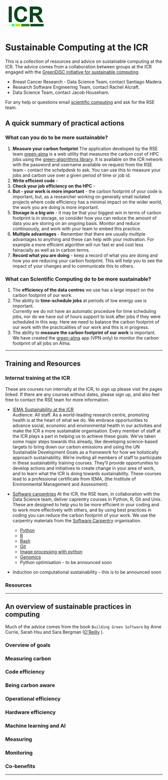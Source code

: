 ![GreenLogo](assets/rse_green.png "GreenLogo") 
# Sustainable Computing at the ICR
This is a collection of resources and advice on sustainable computing at the ICR. The advice comes from a collaboration between groups at the ICR engaged with the [GreenDiSC initiative for sustainable computing](https://www.software.ac.uk/GreenDiSC).  

- Breast Cancer Research - Data Science Team, contact Santiago Madera.  
- Research Software Engineering Team, contact Rachel Alcraft.  
- Data Science Team, contact Jacob Househam.  

For any help or questions email [scientific computing](mailto:schelpdesk@icr.ac.uk) and ask for the RSE team.  

## A quick summary of practical actions

### What can you do to be more sustainable?
1. **Measure your carbon footprint**  The application developed by the RSE team [green-alma](https://software-internal.icr.ac.uk/app/green-alma) is a web utility that measures the carbon cost of HPC jobs using the [green-algorithms library](). It is available on the ICR network with the password and username available on request from the RSE team - contact the schelpdesk to ask. You can use this to measure your jobs and carbon use over a given period of time or job id.  
2. **Write efficient code** - 
3. **Check your job efficiency on the HPC** - 
4. **But - your work is more important** - the carbon footprint of your code is important, but, as a researcher working on generally small isolated projects where code efficiency has a minimal impact on the wider world, the work you are doing is more important.
5. **Storage is a big win** - it may be that your biggest win in terms of carbon footprint is in storage, so consider how you can reduce the amount of data you are storing on an ongoing basis. Monitor and reduce continuously, and work with your team to embed this practice.  
6. **Multiple advantages** - Remember that there are usually multiple advantages to anything and these can help with your motivation. For example a more efficient algorithm will run fast er and cost less fainacially as well as in carbon terms.  
7. **Record what you are doing** - keep a record of what you are doing and how you are reducing your carbon footprint. This will help you to see the impact of your changes and to communicate this to others.

### What can Scientific Computing do to be more sustainable?
1. The **efficiency of the data centres** we use has a large impact on the carbon footprint of our work.  
2. The ability to **time-schedule jobs** at periods of low energy use is important.  
Currently we do not have an automatic procedure for time scheduling jobs, nor do we have out of hours support to look after jobs if they were scheduled in this way. Here we need to balance the carbon footprint of our work with the practicalities of our work and this is in progress.  
3. The ability to **measure the carbon footprint of our work** is important.  
We have created the [green-alma](https://software-internal.icr.ac.uk/app/green-alma) app (VPN only) to monitor the carbon footprint of all jobs on Alma.  

---  

## Training and Resources

### Internal training at the ICR
These are courses run internally at the ICR, to sign up please visit the pages linked. If there are any courses without dates, please sign up, and also feel free to contact the RSE team for more information.  

- [IEMA Sustainability at the ICR](https://training.icr.ac.uk/coursed.php?course=1046)  
Audience: All staff. As a world-leading research centre, promoting health is at the heart of what we do. We embrace opportunities to advance social, economic and environmental health in our activities and make the ICR a more sustainable organisation. Every member of staff at the ICR plays a part in helping us to achieve these goals.
We’ve taken some major steps towards this already, like developing science-based targets to bring down our carbon emissions and using the UN Sustainable Development Goals as a framework for how we holistically approach sustainability.
We’re inviting all members of staff to participate in these sustainability training courses. They’ll provide opportunities to develop actions and initiatives to create change in your area of work, and to learn what the ICR is doing towards sustainability.
These courses lead to a professional certificate from IEMA, (the Institute of Environmental Management and Assessment). 
- [Software carpentries](https://training.icr.ac.uk) 
At the ICR, the RSE team, in collaboration with the Data Science team, deliver caprentry courses in Python, R, Git and Unix. These are designed to help you to be more efficient in your coding and to work more effectively with others, and by using best practices in coding you can reduce the carbon footprint of your work. We use the carpentry materials from the [Software Carpentry](https://software-carpentry.org/) organisation.
  - [Python](https://training.icr.ac.uk/coursed.php?course=1200)  
  - [R](https://training.icr.ac.uk/coursed.php?course=1218)  
  - [Bash](https://training.icr.ac.uk/coursed.php?course=1215)  
  - [Git](https://training.icr.ac.uk/coursed.php?course=1216)  
  - [Image processing with python](https://training.icr.ac.uk/coursed.php?course=1217)  
  - [Genomics](https://training.icr.ac.uk/coursed.php?course=1219)  
  - Python optimisation - to be announced soon  

- Induction on computational sustainability - this is to be announced soon

### Resources

---  

## An overview of sustainable practices in computing

Much of the advice comes from the book `Building Green Software` by Anne Currie, Sarah Hsu and Sara Bergman ([O'Reilly](https://www.oreilly.com/library/view/building-green-software/9781098150617/) ).  

### Overview of goals

### Measuring carbon

### Code efficiency

### Being carbon aware

### Operational efficiency

### Hardware efficiency

### Machine learning and AI

### Measuring

### Monitoring

### Co-benefits

---  





